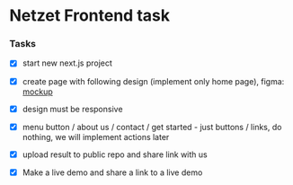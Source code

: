 # Netzet Frontend task
### Tasks
- [x] start new next.js project
- [x] create page with following design (implement only home page), figma: [mockup](https://www.figma.com/design/CeIAZvl524VDP3SpRmDuT5/Fametonic-Open?node-id=1-141&t=niDmCrnhS5PUipNv-1)
- [x] design must be responsive
- [x] menu button / about us / contact / get started - just buttons / links, do nothing, we will implement actions later
- [x] upload result to public repo and share link with us
- [x] Make a live demo and share a link to a live demo

